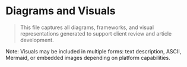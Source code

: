 # Diagrams and Visuals

> This file captures all diagrams, frameworks, and visual representations generated to support client review and article development.

Note: Visuals may be included in multiple forms: text description, ASCII, Mermaid, or embedded images depending on platform capabilities.
